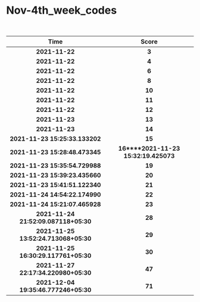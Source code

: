 # Nov-4th_week_codes
<br>

Time      | Score
:--------------:|:----------------:
**2021-11-22** | **3**
**2021-11-22** | **4**    
**2021-11-22** | **6**
**2021-11-22** | **8**
**2021-11-22** | **10**
**2021-11-22** | **11**
**2021-11-22** | **12**
**2021-11-23** | **13**
**2021-11-23** | **14**
**2021-11-23 15:25:33.133202** | **15**
**2021-11-23 15:28:48.473345** | **16****2021-11-23 15:32:19.425073** | **17****2021-11-23 15:34:07.047692** | **18**
**2021-11-23 15:35:54.729988** | **19**
**2021-11-23 15:39:23.435660** | **20**
**2021-11-23 15:41:51.122340** | **21**
**2021-11-24 14:54:22.174990** | **22**
**2021-11-24 15:21:07.465928** | **23**
**2021-11-24 21:52:09.087118+05:30** | **28**
**2021-11-25 13:52:24.713068+05:30** | **29**
**2021-11-25 16:30:29.117761+05:30** | **30**
**2021-11-27 22:17:34.220980+05:30** | **47**
**2021-12-04 19:35:46.777246+05:30** | **71**